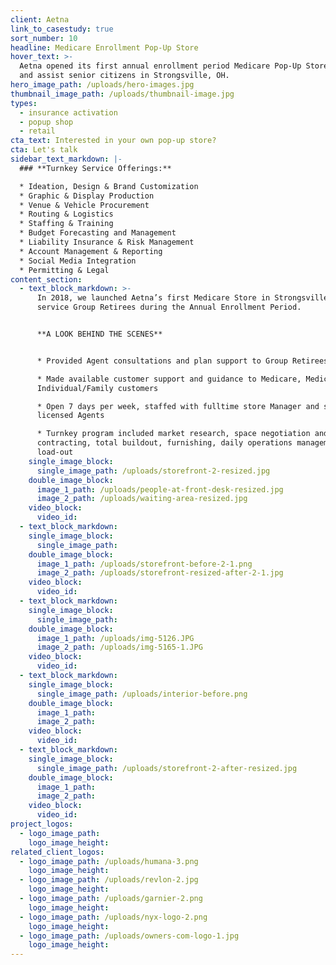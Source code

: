 ```yaml
---
client: Aetna
link_to_casestudy: true
sort_number: 10
headline: Medicare Enrollment Pop-Up Store
hover_text: >-
  Aetna opened its first annual enrollment period Medicare Pop-Up Store to reach
  and assist senior citizens in Strongsville, OH.
hero_image_path: /uploads/hero-images.jpg
thumbnail_image_path: /uploads/thumbnail-image.jpg
types:
  - insurance activation
  - popup shop
  - retail
cta_text: Interested in your own pop-up store?
cta: Let's talk
sidebar_text_markdown: |-
  ### **Turnkey Service Offerings:**

  * Ideation, Design & Brand Customization
  * Graphic & Display Production
  * Venue & Vehicle Procurement
  * Routing & Logistics
  * Staffing & Training
  * Budget Forecasting and Management
  * Liability Insurance & Risk Management
  * Account Management & Reporting
  * Social Media Integration
  * Permitting & Legal
content_section:
  - text_block_markdown: >-
      In 2018, we launched Aetna’s first Medicare Store in Strongsville, OH to
      service Group Retirees during the Annual Enrollment Period.


      **A LOOK BEHIND THE SCENES**


      * Provided Agent consultations and plan support to Group Retirees

      * Made available customer support and guidance to Medicare, Medicaid and
      Individual/Family customers

      * Open 7 days per week, staffed with fulltime store Manager and scheduled
      licensed Agents

      * Turnkey program included market research, space negotiation and mall
      contracting, total buildout, furnishing, daily operations management and
      load-out
    single_image_block:
      single_image_path: /uploads/storefront-2-resized.jpg
    double_image_block:
      image_1_path: /uploads/people-at-front-desk-resized.jpg
      image_2_path: /uploads/waiting-area-resized.jpg
    video_block:
      video_id:
  - text_block_markdown:
    single_image_block:
      single_image_path:
    double_image_block:
      image_1_path: /uploads/storefront-before-2-1.png
      image_2_path: /uploads/storefront-resized-after-2-1.jpg
    video_block:
      video_id:
  - text_block_markdown:
    single_image_block:
      single_image_path:
    double_image_block:
      image_1_path: /uploads/img-5126.JPG
      image_2_path: /uploads/img-5165-1.JPG
    video_block:
      video_id:
  - text_block_markdown:
    single_image_block:
      single_image_path: /uploads/interior-before.png
    double_image_block:
      image_1_path:
      image_2_path:
    video_block:
      video_id:
  - text_block_markdown:
    single_image_block:
      single_image_path: /uploads/storefront-2-after-resized.jpg
    double_image_block:
      image_1_path:
      image_2_path:
    video_block:
      video_id:
project_logos:
  - logo_image_path:
    logo_image_height:
related_client_logos:
  - logo_image_path: /uploads/humana-3.png
    logo_image_height:
  - logo_image_path: /uploads/revlon-2.jpg
    logo_image_height:
  - logo_image_path: /uploads/garnier-2.png
    logo_image_height:
  - logo_image_path: /uploads/nyx-logo-2.png
    logo_image_height:
  - logo_image_path: /uploads/owners-com-logo-1.jpg
    logo_image_height:
---
```

